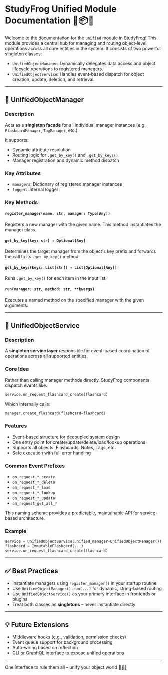 # StudyFrog Unified Module Documentation 🔗📦🐸

Welcome to the documentation for the `unified` module in StudyFrog! This module provides a central hub for managing and routing object-level operations across all core entities in the system. It consists of two powerful singleton classes:

- `UnifiedObjectManager`: Dynamically delegates data access and object lifecycle operations to registered managers.
- `UnifiedObjectService`: Handles event-based dispatch for object creation, update, deletion, and retrieval.

---

## 🧠 UnifiedObjectManager

### Description
Acts as a **singleton facade** for all individual manager instances (e.g., `FlashcardManager`, `TagManager`, etc.).

It supports:
- Dynamic attribute resolution
- Routing logic for `.get_by_key()` and `.get_by_keys()`
- Manager registration and dynamic method dispatch

### Key Attributes
- `managers`: Dictionary of registered manager instances
- `logger`: Internal logger

### Key Methods

#### `register_manager(name: str, manager: Type[Any])`
Registers a new manager with the given name. This method instantiates the manager class.

#### `get_by_key(key: str) → Optional[Any]`
Determines the target manager from the object's key prefix and forwards the call to its `.get_by_key()` method.

#### `get_by_keys(keys: List[str]) → List[Optional[Any]]`
Runs `.get_by_key()` for each item in the input list.

#### `run(manager: str, method: str, **kwargs)`
Executes a named method on the specified manager with the given arguments.

---

## 📡 UnifiedObjectService

### Description
A **singleton service layer** responsible for event-based coordination of operations across all supported entities.

### Core Idea
Rather than calling manager methods directly, StudyFrog components dispatch events like:
```python
service.on_request_flashcard_create(flashcard)
```
Which internally calls:
```python
manager.create_flashcard(flashcard=flashcard)
```

### Features
- Event-based structure for decoupled system design
- One entry point for create/update/delete/load/lookup operations
- Supports all objects: Flashcards, Notes, Tags, etc.
- Safe execution with full error handling

### Common Event Prefixes
- `on_request_*_create`
- `on_request_*_delete`
- `on_request_*_load`
- `on_request_*_lookup`
- `on_request_*_update`
- `on_request_get_all_*`

This naming scheme provides a predictable, maintainable API for service-based architecture.

### Example
```python
service = UnifiedObjectService(unified_manager=UnifiedObjectManager())
flashcard = ImmutableFlashcard(...)
service.on_request_flashcard_create(flashcard)
```

---

## ✅ Best Practices
- Instantiate managers using `register_manager()` in your startup routine
- Use `UnifiedObjectManager().run(...)` for dynamic, string-based routing
- Use `UnifiedObjectService()` as your primary interface in frontends or plugins
- Treat both classes as **singletons** – never instantiate directly

---

## 💡 Future Extensions
- Middleware hooks (e.g., validation, permission checks)
- Event queue support for background processing
- Auto-wiring based on reflection
- CLI or GraphQL interface to expose unified operations

---

One interface to rule them all – unify your object world 🧠🌐🐸

